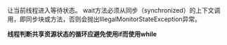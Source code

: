 让当前线程进入等待状态。
wait方法必须从同步（synchronized）的上下文调用，即同步块或方法，否则会抛出IllegalMonitorStateException异常。

**线程判断共享资源状态的循环应避免使用if而使用while**